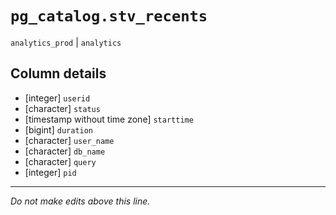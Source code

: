 # `pg_catalog.stv_recents`
`analytics_prod` | `analytics`

## Column details
* [integer]   `userid`
* [character] `status`
* [timestamp without time zone] `starttime`
* [bigint]    `duration`
* [character] `user_name`
* [character] `db_name`
* [character] `query`
* [integer]   `pid`

-------------------------------------------------------------------------------
*Do not make edits above this line.*
